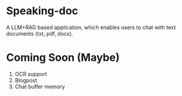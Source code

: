 # Speaking-doc
A LLM+RAG based application, which enables users to chat with text documents (txt, pdf, docx).

# Coming Soon (Maybe)
1. OCR support
2. Blogpost
3. Chat buffer memory
